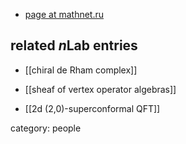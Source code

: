 
* [page at mathnet.ru](http://www.mathnet.ru/php/person.phtml?option_lang=eng&personid=21838)

## related $n$Lab entries

* [[chiral de Rham complex]]

* [[sheaf of vertex operator algebras]]

* [[2d (2,0)-superconformal QFT]]

category: people
